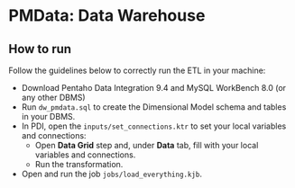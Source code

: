 #  PMData: Data Warehouse

## How to run

Follow the guidelines below to correctly run the ETL in your machine:

- Download Pentaho Data Integration 9.4 and MySQL WorkBench 8.0 (or any other DBMS)
- Run ```dw_pmdata.sql``` to create the Dimensional Model schema and tables in your DBMS.
- In PDI, open the ```inputs/set_connections.ktr``` to set your local variables and connections:
    - Open <b>Data Grid</b> step and, under <b>Data</b> tab, fill with your local variables and connections.
    - Run the transformation.
- Open and run the job ```jobs/load_everything.kjb```.